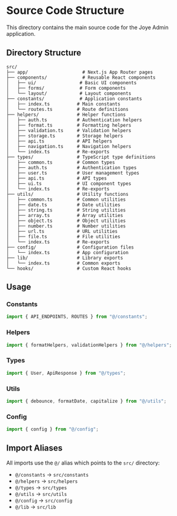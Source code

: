 # Source Code Structure

This directory contains the main source code for the Joye Admin application.

## Directory Structure

```
src/
├── app/                    # Next.js App Router pages
├── components/             # Reusable React components
│   ├── ui/                # Basic UI components
│   ├── forms/             # Form components
│   └── layout/            # Layout components
├── constants/             # Application constants
│   ├── index.ts          # Main constants
│   └── routes.ts         # Route definitions
├── helpers/              # Helper functions
│   ├── auth.ts           # Authentication helpers
│   ├── format.ts         # Formatting helpers
│   ├── validation.ts     # Validation helpers
│   ├── storage.ts        # Storage helpers
│   ├── api.ts            # API helpers
│   ├── navigation.ts     # Navigation helpers
│   └── index.ts          # Re-exports
├── types/                # TypeScript type definitions
│   ├── common.ts         # Common types
│   ├── auth.ts           # Authentication types
│   ├── user.ts           # User management types
│   ├── api.ts            # API types
│   ├── ui.ts             # UI component types
│   └── index.ts          # Re-exports
├── utils/                # Utility functions
│   ├── common.ts         # Common utilities
│   ├── date.ts           # Date utilities
│   ├── string.ts         # String utilities
│   ├── array.ts          # Array utilities
│   ├── object.ts         # Object utilities
│   ├── number.ts         # Number utilities
│   ├── url.ts            # URL utilities
│   ├── file.ts           # File utilities
│   └── index.ts          # Re-exports
├── config/               # Configuration files
│   └── index.ts          # App configuration
├── lib/                  # Library exports
│   └── index.ts          # Common exports
└── hooks/                # Custom React hooks
```

## Usage

### Constants

```typescript
import { API_ENDPOINTS, ROUTES } from "@/constants";
```

### Helpers

```typescript
import { formatHelpers, validationHelpers } from "@/helpers";
```

### Types

```typescript
import { User, ApiResponse } from "@/types";
```

### Utils

```typescript
import { debounce, formatDate, capitalize } from "@/utils";
```

### Config

```typescript
import { config } from "@/config";
```

## Import Aliases

All imports use the `@/` alias which points to the `src/` directory:

- `@/constants` → `src/constants`
- `@/helpers` → `src/helpers`
- `@/types` → `src/types`
- `@/utils` → `src/utils`
- `@/config` → `src/config`
- `@/lib` → `src/lib`

